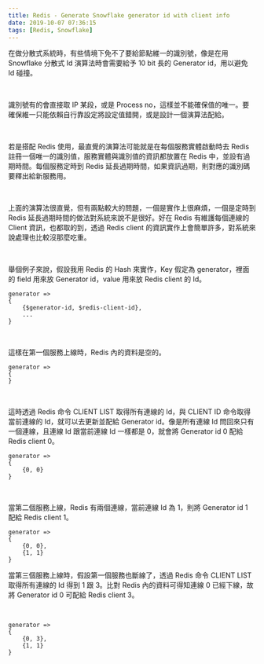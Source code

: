 ```yaml
---
title: Redis - Generate Snowflake generator id with client info
date: 2019-10-07 07:36:15
tags: [Redis, Snowflake]
---
```


在做分散式系統時，有些情境下免不了要給節點維一的識別號，像是在用 Snowflake 分散式 Id 演算法時會需要給予 10 bit 長的 Generator id，用以避免 Id 碰撞。

<!-- More -->

</br>


識別號有的會直接取 IP 某段，或是 Process no，這樣並不能確保值的唯一。要確保維一只能依賴自行靠設定將設定值錯開，或是設計一個演算法配給。  

</br>


若是搭配 Redis 使用，最直覺的演算法可能就是在每個服務實體啟動時去 Redis 註冊一個唯一的識別值，服務實體與識別值的資訊都放置在 Redis 中，並設有過期時間。每個服務定時到 Redis 延長過期時間，如果資訊過期，則對應的識別碼要釋出給新服務用。  

</br>


上面的演算法很直覺，但有兩點較大的問題，一個是實作上很麻煩，一個是定時到 Redis 延長過期時間的做法對系統來說不是很好。好在 Redis 有維護每個連線的 Client 資訊，也都取的到，透過 Redis client 的資訊實作上會簡單許多，對系統來說處理也比較沒那麼吃重。  

</br>


舉個例子來說，假設我用 Redis 的 Hash 來實作，Key 假定為 generator，裡面的 field 用來放 Generator id，value 用來放 Redis client 的 Id。  

```
generator =>
{
    {$generator-id, $redis-client-id},
    ...
}
```

</br>


這樣在第一個服務上線時，Redis 內的資料是空的。  

```
generator =>
{
}
```

</br>


這時透過 Redis 命令 CLIENT LIST 取得所有連線的 Id，與 CLIENT ID 命令取得當前連線的 Id，就可以去更新並配給 Generator id。像是所有連線 Id 問回來只有一個連線，且連線 Id 跟當前連線 Id 一樣都是 0，就會將 Generator id 0 配給 Redis client 0。  

```
generator =>
{
    {0, 0}
}
```

</br>


當第二個服務上線，Redis 有兩個連線，當前連線 Id 為 1，則將 Generator id 1 配給 Redis client 1。

```
generator =>
{
    {0, 0},
    {1, 1}
}
```


當第三個服務上線時，假設第一個服務也斷線了，透過 Redis 命令 CLIENT LIST 取得所有連線的 Id 得到 1 跟 3。比對 Redis 內的資料可得知連線 0 已經下線，故將 Generator id 0 可配給 Redis client 3。

</br>


```
generator =>
{
    {0, 3},
    {1, 1}
}
```

